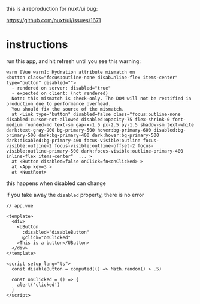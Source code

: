 this is a reproduction for nuxt/ui bug:

https://github.com/nuxt/ui/issues/1671

# instructions

run this app, and hit refresh until you see this warning:

```
warn [Vue warn]: Hydration attribute mismatch on 
<button class="focus:outline-none disab…nline-flex items-center" type="button" disabled=""> 
  - rendered on server: disabled="true"
  - expected on client: (not rendered)
  Note: this mismatch is check-only. The DOM will not be rectified in production due to performance overhead.
  You should fix the source of the mismatch. 
  at <Link type="button" disabled=false class="focus:outline-none disabled:cursor-not-allowed disabled:opacity-75 flex-shrink-0 font-medium rounded-md text-sm gap-x-1.5 px-2.5 py-1.5 shadow-sm text-white dark:text-gray-900 bg-primary-500 hover:bg-primary-600 disabled:bg-primary-500 dark:bg-primary-400 dark:hover:bg-primary-500 dark:disabled:bg-primary-400 focus-visible:outline focus-visible:outline-2 focus-visible:outline-offset-2 focus-visible:outline-primary-500 dark:focus-visible:outline-primary-400 inline-flex items-center"  ... > 
  at <Button disabled=false onClick=fn<onClicked> > 
  at <App key=3 > 
  at <NuxtRoot>
```

this happens when disabled can change

if you take away the `disabled` property, there is no error

```
// app.vue

<template>
  <div>
    <UButton 
      :disabled="disableButton"
      @click="onClicked"
    >This is a button</UButton>
  </div>
</template>

<script setup lang="ts">
  const disableButton = computed(() => Math.random() > .5)

  const onClicked = () => {
    alert('clicked')
  }
</script>
```


